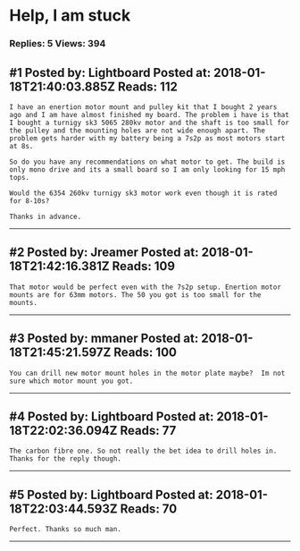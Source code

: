 # Help, I am stuck

### Replies: 5 Views: 394

## \#1 Posted by: Lightboard Posted at: 2018-01-18T21:40:03.885Z Reads: 112

```
I have an enertion motor mount and pulley kit that I bought 2 years ago and I am have almost finished my board. The problem i have is that I bought a turnigy sk3 5065 280kv motor and the shaft is too small for the pulley and the mounting holes are not wide enough apart. The problem gets harder with my battery being a 7s2p as most motors start at 8s. 

So do you have any recommendations on what motor to get. The build is only mono drive and its a small board so I am only looking for 15 mph tops. 

Would the 6354 260kv turnigy sk3 motor work even though it is rated for 8-10s? 

Thanks in advance.
```

---
## \#2 Posted by: Jreamer Posted at: 2018-01-18T21:42:16.381Z Reads: 109

```
That motor would be perfect even with the 7s2p setup. Enertion motor mounts are for 63mm motors. The 50 you got is too small for the mounts.
```

---
## \#3 Posted by: mmaner Posted at: 2018-01-18T21:45:21.597Z Reads: 100

```
You can drill new motor mount holes in the motor plate maybe?  Im not sure which motor mount you got.
```

---
## \#4 Posted by: Lightboard Posted at: 2018-01-18T22:02:36.094Z Reads: 77

```
The carbon fibre one. So not really the bet idea to drill holes in. Thanks for the reply though.
```

---
## \#5 Posted by: Lightboard Posted at: 2018-01-18T22:03:44.593Z Reads: 70

```
Perfect. Thanks so much man.
```

---
